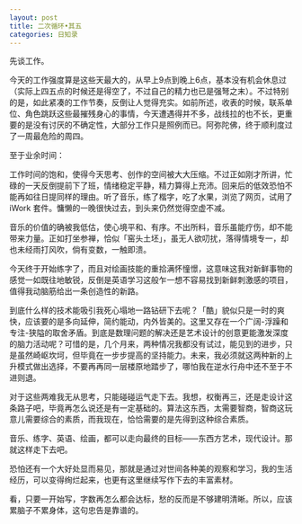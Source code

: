 ```yaml
---
layout: post
title: 二次循环•其五
categories: 日知录
---
```

先谈工作。

今天的工作强度算是这些天最大的，从早上9点到晚上6点，基本没有机会休息过（实际上四五点的时候还是得空了，不过自己的精力也已是强弩之末）。不过特别的是，如此紧凑的工作节奏，反倒让人觉得充实。如前所述，收表的时候，联系单位、角色跳跃这些最摧残身心的事情，今天遭遇得并不多，战线拉的也不长，更重要的是没有讨厌的不确定性，大部分工作只是照例而已。阿弥陀佛，终于顺利度过了一周最危险的周四。

至于业余时间：

工作时间的饱和，使得今天思考、创作的空间被大大压缩。不过正如刚才所讲，忙碌的一天反倒提前下了班，情绪稳定平静，精力算得上充沛。回来后的低效恐怕不能再如往日提同样的理由。听了音乐，练了楷字，吃了水果，浏览了网页，试用了 iWork 套件。慵懒的一晚很快过去，到头来仍然觉得空虚不减。

音乐的价值的确被我低估，使心境平和、有序。不出所料，音乐虽能疗伤，却不能带来力量。正如打坐参禅，恰似「窑头土坯」，虽无人欲叨扰，落得情境专一，却也未经雨打风吹，倘有变数，一触即溃。

今天终于开始练字了，而且对绘画技能的重拾满怀憧憬，这意味这我对新鲜事物的感觉一如既往地敏锐，反倒是英语学习这般乍一想不容易找到新鲜刺激感的项目，值得我动脑筋给出一条创造性的新路。

到底什么样的技术能吸引我死心塌地一路钻研下去呢？「酷」貌似只是一时的爽快，应该要的是多向延伸，简约能动，内外皆美的。这里又存在一个广阔-浮躁和专注-狭隘的取舍矛盾。到底是数理问题的解决还是艺术设计的创意更能激发深度的脑力活动呢？可惜的是，几个月来，两种情况我都没有试过，能见到的进步，只是虽然崎岖坎坷，但毕竟在一步步提高的坚持能力。未来，我必须就这两种新的上升模式做出选择，不要再再同一层楼原地踏步了，哪怕我在逆水行舟中还不至于不进则退。

对于这些两难我无从思考，只能碰碰运气走下去。我想，权衡再三，还是走设计这条路子吧，毕竟再怎么说还是有一定基础的。算法这东西，太需要智商，智商这玩意儿需要综合的素质，而我现在，恰恰需要的是先得到这种综合素质。

音乐、练字、英语、绘画，都可以走向最终的目标——东西方艺术，现代设计。那就这样走下去吧。

恐怕还有一个大好处显而易见，那就是通过对世间各种美的观察和学习，我的生活经历，可以变得绚烂起来，也更有这里继续写作下去的丰富素材。

看，只要一开始写，字数再怎么都会达标，愁的反而是不够建明清晰。所以，应该累脑子不累身体，这句忠告是靠谱的。